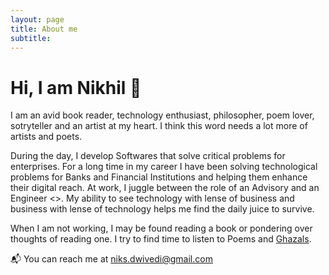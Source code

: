 ```yaml
---
layout: page
title: About me
subtitle:
---
```


# Hi, I am Nikhil :wave:

I am an avid book reader, technology enthusiast, philosopher, poem lover, sotryteller and an artist at my heart. I think this word needs a lot more of artists and poets.

During the day, I develop Softwares that solve critical problems for enterprises. For a long time in my career I have been solving technological problems for Banks and Financial Institutions and helping them enhance their digital reach. At work, I juggle between the role of an Advisory and an Engineer <<my thoughts>>. My ability to see technology with lense of business and business with lense of technology helps me find the daily juice to survive.

When I am not working, I may be found reading a book or pondering over thoughts of reading one. I try to find time to listen to Poems and [Ghazals](https://en.wikipedia.org/wiki/Ghazal).

:mailbox_with_mail: You can reach me at niks.dwivedi@gmail.com
